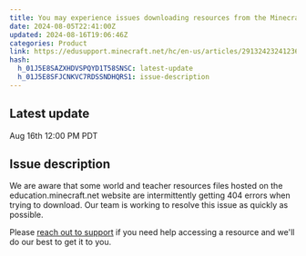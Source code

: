 ```yaml
---
title: You may experience issues downloading resources from the Minecraft Education website
date: 2024-08-05T22:41:00Z
updated: 2024-08-16T19:06:46Z
categories: Product
link: https://edusupport.minecraft.net/hc/en-us/articles/29132423241236-You-may-experience-issues-downloading-resources-from-the-Minecraft-Education-website
hash:
  h_01J5E8SAZXHDVSPQYD1T58SNSC: latest-update
  h_01J5E8SFJCNKVC7RDSSNDHQRS1: issue-description
---
```


## Latest update

Aug 16th 12:00 PM PDT 

## Issue description

We are aware that some world and teacher resources files hosted on the education.minecraft.net website are intermittently getting 404 errors when trying to download. Our team is working to resolve this issue as quickly as possible.

Please [reach out to support](https://aka.ms/mee-support) if you need help accessing a resource and we'll do our best to get it to you.
